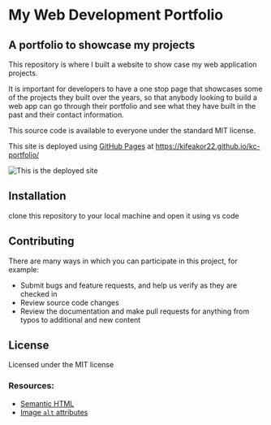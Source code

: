 # My Web Development Portfolio 

## A portfolio to showcase my projects 
 
This repository is where I built a website to show case my web application projects.

It is important for developers to have a one stop page that showcases some of the projects they built over the years, so that anybody looking to build a web app can go through their portfolio and see what they have built in the past and their contact information.  


This source code is available to everyone under the standard MIT license.

This site is deployed using [GitHub Pages](https://pages.github.com/) at https://kifeakor22.github.io/kc-portfolio/

![This is the deployed site](./assets/images/readme.png)

## Installation

clone this repository to your local machine and open it using vs code 

## Contributing 

There are many ways in which you can participate in this project, for example:

* Submit bugs and feature requests, and help us verify as they are checked in
* Review source code changes
* Review the documentation and make pull requests for anything from typos to additional and new content

## License

Licensed under the MIT license

### Resources:

* [Semantic HTML](https://www.w3schools.com/html/html5_semantic_elements.asp)
* [Image `alt` attributes](https://www.w3schools.com/tags/att_img_alt.asp)
